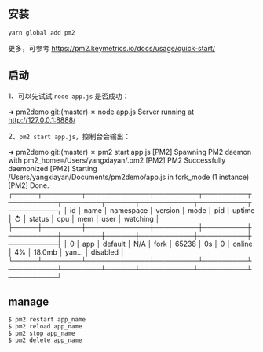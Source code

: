## 安装

`yarn global add pm2`

更多，可参考 https://pm2.keymetrics.io/docs/usage/quick-start/

## 启动

1、可以先试试 `node app.js` 是否成功：

➜ pm2demo git:(master) ✗ node app.js
Server running at http://127.0.0.1:8888/

2、`pm2 start app.js`，控制台会输出：

➜ pm2demo git:(master) ✗ pm2 start app.js
[PM2] Spawning PM2 daemon with pm2_home=/Users/yangxiayan/.pm2
[PM2] PM2 Successfully daemonized
[PM2] Starting /Users/yangxiayan/Documents/pm2demo/app.js in fork_mode (1 instance)
[PM2] Done.
┌─────┬────────┬─────────────┬─────────┬─────────┬──────────┬────────┬──────┬───────────┬──────────┬──────────┐
│ id │ name │ namespace │ version │ mode │ pid │ uptime │ ↺ │ status │ cpu │ mem │ user │ watching │
├─────┼────────┼─────────────┼─────────┼─────────┼──────────┼────────┼──────┼───────────┼──────────┼──────────┤
│ 0 │ app │ default │ N/A │ fork │ 65238 │ 0s │ 0 │ online │ 4% │ 18.0mb │ yan… │ disabled │
└─────┴────────┴─────────────┴─────────┴─────────┴──────────┴────────┴──────┴───────────┴──────────┴──────────┘

## manage

```
$ pm2 restart app_name
$ pm2 reload app_name
$ pm2 stop app_name
$ pm2 delete app_name
```

